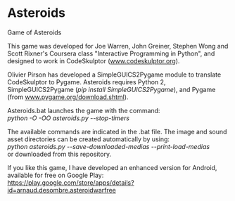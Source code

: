 # Asteroids
Game of Asteroids

This game was developed for Joe Warren, John Greiner, Stephen Wong and Scott Rixner's Coursera class "Interactive Programming in Python", and designed to work in CodeSkulptor (www.codeskulptor.org).

Olivier Pirson has developed a SimpleGUICS2Pygame module to translate CodeSkulptor to Pygame. Asteroids requires Python 2, SimpleGUICS2Pygame (<i>pip install SimpleGUICS2Pygame</i>), and Pygame (from www.pygame.org/download.shtml).

Asteroids.bat launches the game with the command:<br>
<i>python -O -OO asteroids.py --stop-timers</i>

The available commands are indicated in the .bat file.
The image and sound asset directories can be created automatically by using:<br>
<i>python asteroids.py --save-downloaded-medias --print-load-medias</i><br>
or downloaded from this repository.

If you like this game, I have developed an enhanced version for Android, available for free on Google Play:<br>
https://play.google.com/store/apps/details?id=arnaud.desombre.asteroidwarfree
